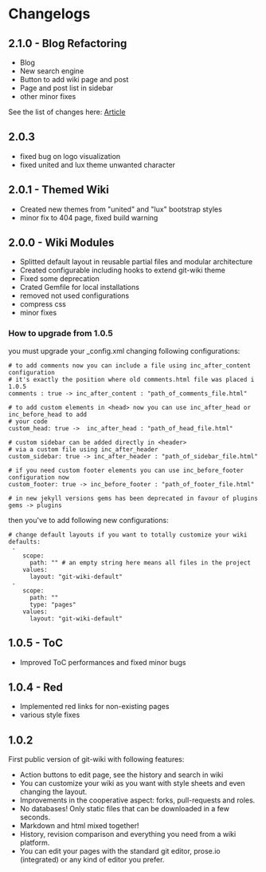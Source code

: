 # Changelogs

## 2.1.0 - Blog Refactoring

* Blog
* New search engine
* Button to add wiki page and post
* Page and post list in sidebar
* other minor fixes

See the list of changes here: [Article](2018/12/17/blog-refactoring-v2.1.0.md)

## 2.0.3

* fixed bug on logo visualization
* fixed united and lux theme unwanted character

## 2.0.1 - Themed Wiki

* Created new themes from "united" and "lux" bootstrap styles
* minor fix to 404 page, fixed build warning

## 2.0.0 - Wiki Modules

* Splitted default layout in reusable partial files and modular architecture
* Created configurable including hooks to extend git-wiki theme
* Fixed some deprecation
* Crated Gemfile for local installations
* removed not used configurations
* compress css
* minor fixes


### How to upgrade from 1.0.5

you must upgrade your _config.xml changing following configurations:

```
# to add comments now you can include a file using inc_after_content configuration
# it's exactly the position where old comments.html file was placed i 1.0.5
comments : true -> inc_after_content : "path_of_comments_file.html"

# to add custom elements in <head> now you can use inc_after_head or inc_before_head to add
# your code
custom_head: true ->  inc_after_head : "path_of_head_file.html"

# custom sidebar can be added directly in <header> 
# via a custom file using inc_after_header
custom_sidebar: true -> inc_after_header : "path_of_sidebar_file.html" 

# if you need custom footer elements you can use inc_before_footer configuration now
custom_footer: true -> inc_before_footer : "path_of_footer_file.html"

# in new jekyll versions gems has been deprecated in favour of plugins
gems -> plugins
```

then you've to add following new configurations:

```
# change default layouts if you want to totally customize your wiki
defaults:
 -
    scope:
      path: "" # an empty string here means all files in the project
    values:
      layout: "git-wiki-default"
 -
    scope:
      path: ""
      type: "pages"
    values:
      layout: "git-wiki-default"
```

## 1.0.5 - ToC

* Improved ToC performances and fixed minor bugs

## 1.0.4 - Red

* Implemented red links for non-existing pages
* various style fixes

## 1.0.2

First public version of git-wiki with following features:

* Action buttons to edit page, see the history and search in wiki
* You can customize your wiki as you want with style sheets and even changing the layout.
* Improvements in the cooperative aspect: forks, pull-requests and roles.
* No databases! Only static files that can be downloaded in a few seconds.
* Markdown and html mixed together!
* History, revision comparison and everything you need from a wiki platform.
* You can edit your pages with the standard git editor, prose.io (integrated) or any kind of editor you prefer.



